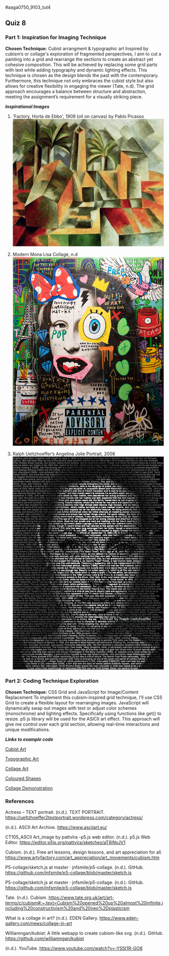 #aaga0750_9103_tut4

## Quiz 8
### Part 1: Inspiration for Imaging Technique
**Chosen Technique:** Cubist arrangment & typographic art
Inspired by cubism’s or collage's exploration of fragmented perspectives, I aim to cut a painting into a grid and rearrange the sections to create an abstract yet cohesive composition. This will be achieved by replacing some grid parts with text while adding typography and dynamic lighting effects. This technique is chosen as the design blends the past with the contemporary. Furthermore, this technique not only embraces the cubist style but also allows for creative flexibility in engaging the viewer (Tate, n.d). The grid approach encourages a balance between structure and abstraction, meeting the assignment’s requirement for a visually striking piece.


**_Inspirational Images_**
1. 'Factory, Horta de Ebbo', 1909 (oil on canvas) by Pablo Picasso
![An image of Factor, Horta de Ebbo](assets/picasso_cubism.jpg)

2. Modern Mona Lisa Collage, n.d
![A collage of the modern Mona Lisa](assets/monalisa.jpg)


3. Ralph Ueltzhoeffer’s Angelina Jolie Portrait, 2008
![Typographic art of Angelina Jolie](assets/typeart.png)

### Part 2: Coding Technique Exploration
**Chosen Technique:** CSS Grid and JavaScript for Image/Content Replacement To implement this cubism-inspired grid technique, I’ll use CSS Grid to create a flexible layout for rearranging images. JavaScript will dynamically swap out images with text or adjust color schemes (monochrome) and lighting effects. Specifically using functions like get() to resize. p5 js library will be used for the ASICII art effect. This approach will give me control over each grid section, allowing real-time interactions and unique modifications.

**_Links to example code_**

[Cubist Art](https://github.com/williamngan/kubist)

[Typographic Art](https://editor.p5js.org/pattvira/sketches/aT8iNvJV1)

[Collage Art](https://github.com/jnfsmile/p5-collage/blob/master/sketch.js)

[Coloured Shapes](https://p5js.org/examples/shapes-and-color-color/)

[Collage Demonstration](https://www.youtube.com/watch?v=-YS5t1R-GO8)

### References
Actress – TEXT portrait. (n.d.). TEXT PORTRAIT. https://ueltzhoeffer2textportrait.wordpress.com/category/actress/

(n.d.). ASCII Art Archive. https://www.asciiart.eu/

CT105_ASCII Art_image by pattvira -p5.js web editor. (n.d.). p5.js Web Editor. https://editor.p5js.org/pattvira/sketches/aT8iNvJV1

Cubism. (n.d.). Free art lessons, design lessons, and art appreciation for all. https://www.artyfactory.com/art_appreciation/art_movements/cubism.htm

P5-collage/sketch.js at master · jnfsmile/p5-collage. (n.d.). GitHub. https://github.com/jnfsmile/p5-collage/blob/master/sketch.js

P5-collage/sketch.js at master · jnfsmile/p5-collage. (n.d.). GitHub. https://github.com/jnfsmile/p5-collage/blob/master/sketch.js

Tate. (n.d.). Cubism. https://www.tate.org.uk/art/art-terms/c/cubism#:~:text=Cubism%20opened%20up%20almost%20infinite,including%20constructivism%20and%20neo%2Dplasticism

What is a collage in art? (n.d.). EDEN Gallery. https://www.eden-gallery.com/news/collage-in-art

Williamngan/kubist: A little webapp to create cubism-like svg. (n.d.). GitHub. https://github.com/williamngan/kubist

(n.d.). YouTube. https://www.youtube.com/watch?v=-YS5t1R-GO8

